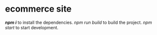 # ecommerce site

***npm i*** to install the dependencies.
*npm run build* to build the project.
*npm start* to start development.
